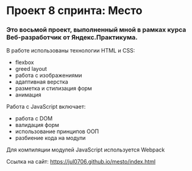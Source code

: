# Проект 8 спринта: Место

### Это восьмой проект, выполненный мной в рамках курса Веб-разработчик от Яндекс.Практикума.

В работе использованы технологии HTML и CSS:
 * flexbox
 * greed layout
 * работа с изображениями
 * адаптивная верстка
 * разметка и стилизация форм
 * анимация

Работа с JavaScript включает:
  * работа с DOM
  * валидация форм
  * использование принципов ООП
  * разбиение кода на модули

Для компиляции модулей JavaScript используется Webpack

 Ссылка на сайт: https://jul0706.github.io/mesto/index.html
